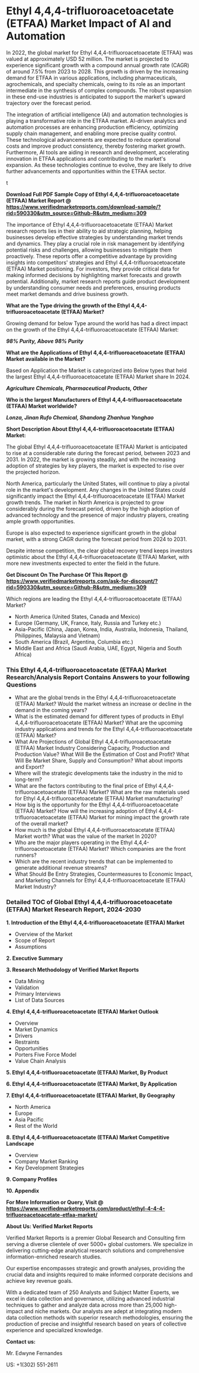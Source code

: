 <meta name="title" content="Global Ethyl 4,4,4-trifluoroacetoacetate (ETFAA) Market Impact of AI and Automation"><meta name="description" content="In 2022, the global market for Ethyl 4,4,4-trifluoroacetoacetate (ETFAA) was valued at approximately USD 52 million. The market is projected to experience significant "><meta name="title" content="Ethyl 4,4,4-trifluoroacetoacetate (ETFAA) Market Size, Share, Scope, Trends, Growth, Opportunities, Analysis, Forecast"><h1>Ethyl 4,4,4-trifluoroacetoacetate (ETFAA) Market Impact of AI and Automation</h1><p>In 2022, the global market for Ethyl 4,4,4-trifluoroacetoacetate (ETFAA) was valued at approximately USD 52 million. The market is projected to experience significant growth with a compound annual growth rate (CAGR) of around 7.5% from 2023 to 2028. This growth is driven by the increasing demand for ETFAA in various applications, including pharmaceuticals, agrochemicals, and specialty chemicals, owing to its role as an important intermediate in the synthesis of complex compounds. The robust expansion in these end-use industries is anticipated to support the market's upward trajectory over the forecast period.</p><p>The integration of artificial intelligence (AI) and automation technologies is playing a transformative role in the ETFAA market. AI-driven analytics and automation processes are enhancing production efficiency, optimizing supply chain management, and enabling more precise quality control. These technological advancements are expected to reduce operational costs and improve product consistency, thereby fostering market growth. Furthermore, AI tools are aiding in research and development, accelerating innovation in ETFAA applications and contributing to the market's expansion. As these technologies continue to evolve, they are likely to drive further advancements and opportunities within the ETFAA sector.</p>t</p><p id="" class=""><strong>Download Full PDF Sample Copy of Ethyl 4,4,4-trifluoroacetoacetate (ETFAA) Market Report @ <a href="https://www.verifiedmarketreports.com/download-sample/?rid=590330&utm_source=Github-R&utm_medium=309" target="_blank">https://www.verifiedmarketreports.com/download-sample/?rid=590330&utm_source=Github-R&utm_medium=309</a></strong></p><p>The importance of&nbsp;Ethyl 4,4,4-trifluoroacetoacetate (ETFAA) Market research reports lies in their ability to aid strategic planning, helping businesses develop effective strategies by understanding market trends and dynamics. They play a crucial role in risk management by identifying potential risks and challenges, allowing businesses to mitigate them proactively. These reports offer a competitive advantage by providing insights into competitors' strategies and Ethyl 4,4,4-trifluoroacetoacetate (ETFAA) Market positioning. For investors, they provide critical data for making informed decisions by highlighting market forecasts and growth potential. Additionally, market research reports guide product development by understanding consumer needs and preferences, ensuring products meet market demands and drive business growth.</p><p><strong>What are the&nbsp;Type driving the growth of the Ethyl 4,4,4-trifluoroacetoacetate (ETFAA) Market?</strong></p><p id="" class="">Growing demand for below Type around the world has had a direct impact on the growth of the Ethyl 4,4,4-trifluoroacetoacetate (ETFAA) Market:</p><em><strong>98% Purity, Above 98% Purity</strong></em></p><strong>What are the&nbsp;Applications&nbsp;of Ethyl 4,4,4-trifluoroacetoacetate (ETFAA) Market available in the Market?</strong></p><p id="" class="">Based on Application the Market is categorized into Below types that held the largest Ethyl 4,4,4-trifluoroacetoacetate (ETFAA) Market share In 2024.</p><em><strong>Agriculture Chemicals, Pharmaceutical Products, Other</strong></em></p><strong>Who is the largest Manufacturers of Ethyl 4,4,4-trifluoroacetoacetate (ETFAA) Market worldwide?</strong></p><p><em><strong>Lonza, Jinan Rufo Chemical, Shandong Zhanhua Yonghao</strong></em></p><p id="" class=""><strong>Short Description About Ethyl 4,4,4-trifluoroacetoacetate (ETFAA) Market:</strong></p><p>The global Ethyl 4,4,4-trifluoroacetoacetate (ETFAA) Market is anticipated to rise at a considerable rate during the forecast period, between 2023 and 2031. In 2022, the market is growing steadily, and with the increasing adoption of strategies by key players, the market is expected to rise over the projected horizon.</p><p>North America, particularly the United States, will continue to play a pivotal role in the market's development. Any changes in the United States could significantly impact the Ethyl 4,4,4-trifluoroacetoacetate (ETFAA) Market growth trends. The market in North America is projected to grow considerably during the forecast period, driven by the high adoption of advanced technology and the presence of major industry players, creating ample growth opportunities.</p><p>Europe is also expected to experience significant growth in the global market, with a strong CAGR during the forecast period from 2024 to 2031.</p><p>Despite intense competition, the clear global recovery trend keeps investors optimistic about the Ethyl 4,4,4-trifluoroacetoacetate (ETFAA) Market, with more new investments expected to enter the field in the future.</p><p id="" class=""><strong>Get Discount On The Purchase Of This Report @ <a href="https://www.verifiedmarketreports.com/ask-for-discount/?rid=590330&utm_source=Github-R&utm_medium=309" target="_blank">https://www.verifiedmarketreports.com/ask-for-discount/?rid=590330&utm_source=Github-R&utm_medium=309</a></strong></p>Which regions are leading the Ethyl 4,4,4-trifluoroacetoacetate (ETFAA) Market?</p><ul><li>North America (United States, Canada and Mexico)</li><li>Europe (Germany, UK, France, Italy, Russia and Turkey etc.)</li><li>Asia-Pacific (China, Japan, Korea, India, Australia, Indonesia, Thailand, Philippines, Malaysia and Vietnam)</li><li>South America (Brazil, Argentina, Columbia etc.)</li><li>Middle East and Africa (Saudi Arabia, UAE, Egypt, Nigeria and South Africa)</li></ul><h3 id="" class="">This Ethyl 4,4,4-trifluoroacetoacetate (ETFAA) Market Research/Analysis Report Contains Answers to your following Questions</h3><ul><li>What are the global trends in the Ethyl 4,4,4-trifluoroacetoacetate (ETFAA) Market? Would the market witness an increase or decline in the demand in the coming years?</li><li>What is the estimated demand for different types of products in Ethyl 4,4,4-trifluoroacetoacetate (ETFAA) Market? What are the upcoming industry applications and trends for the Ethyl 4,4,4-trifluoroacetoacetate (ETFAA) Market?</li><li>What Are Projections of Global Ethyl 4,4,4-trifluoroacetoacetate (ETFAA) Market Industry Considering Capacity, Production and Production Value? What Will Be the Estimation of Cost and Profit? What Will Be Market Share, Supply and Consumption? What about imports and Export?</li><li>Where will the strategic developments take the industry in the mid to long-term?</li><li>What are the factors contributing to the final price of Ethyl 4,4,4-trifluoroacetoacetate (ETFAA) Market? What are the raw materials used for Ethyl 4,4,4-trifluoroacetoacetate (ETFAA) Market manufacturing?</li><li>How big is the opportunity for the Ethyl 4,4,4-trifluoroacetoacetate (ETFAA) Market? How will the increasing adoption of Ethyl 4,4,4-trifluoroacetoacetate (ETFAA) Market for mining impact the growth rate of the overall market?</li><li>How much is the global Ethyl 4,4,4-trifluoroacetoacetate (ETFAA) Market worth? What was the value of the market In 2020?</li><li>Who are the major players operating in the Ethyl 4,4,4-trifluoroacetoacetate (ETFAA) Market? Which companies are the front runners?</li><li>Which are the recent industry trends that can be implemented to generate additional revenue streams?</li><li>What Should Be Entry Strategies, Countermeasures to Economic Impact, and Marketing Channels for Ethyl 4,4,4-trifluoroacetoacetate (ETFAA) Market Industry?</li></ul><h3 id="" class="">Detailed TOC of Global Ethyl 4,4,4-trifluoroacetoacetate (ETFAA) Market Research Report, 2024-2030</h3><p id="" class=""><strong>1. Introduction of the Ethyl 4,4,4-trifluoroacetoacetate (ETFAA) Market</strong></p><ul><li>Overview of the Market</li><li>Scope of Report</li><li>Assumptions</li></ul><p id="" class=""><strong>2. Executive Summary</strong></p><p id="" class=""><strong>3. Research Methodology of Verified Market Reports</strong></p><ul><li>Data Mining</li><li>Validation</li><li>Primary Interviews</li><li>List of Data Sources</li></ul><p id="" class=""><strong>4. Ethyl 4,4,4-trifluoroacetoacetate (ETFAA) Market Outlook</strong></p><ul><li>Overview</li><li>Market Dynamics</li><li>Drivers</li><li>Restraints</li><li>Opportunities</li><li>Porters Five Force Model</li><li>Value Chain Analysis</li></ul><p id="" class=""><strong>5. Ethyl 4,4,4-trifluoroacetoacetate (ETFAA) Market, By Product</strong></p><p id="" class=""><strong>6. Ethyl 4,4,4-trifluoroacetoacetate (ETFAA) Market, By Application</strong></p><p id="" class=""><strong>7. Ethyl 4,4,4-trifluoroacetoacetate (ETFAA) Market, By Geography</strong></p><ul><li>North America</li><li>Europe</li><li>Asia Pacific</li><li>Rest of the World</li></ul><p id="" class=""><strong>8. Ethyl 4,4,4-trifluoroacetoacetate (ETFAA) Market Competitive Landscape</strong></p><ul><li>Overview</li><li>Company Market Ranking</li><li>Key Development Strategies</li></ul><p id="" class=""><strong>9. Company Profiles</strong></p><p id="" class=""><strong>10. Appendix</strong></p><p id="" class=""><strong>For More Information or Query, Visit @ <a href="https://www.verifiedmarketreports.com/product/ethyl-4-4-4-trifluoroacetoacetate-etfaa-market/" target="_blank">https://www.verifiedmarketreports.com/product/ethyl-4-4-4-trifluoroacetoacetate-etfaa-market/</a></strong></p><p id="" class=""><strong>About Us: Verified Market Reports</strong></p><p id="" class="">Verified Market Reports is a premier Global Research and Consulting firm serving a diverse clientele of over 5000+ global customers. We specialize in delivering cutting-edge analytical research solutions and comprehensive information-enriched research studies.</p><p id="" class="">Our expertise encompasses strategic and growth analyses, providing the crucial data and insights required to make informed corporate decisions and achieve key revenue goals.</p><p id="" class="">With a dedicated team of 250 Analysts and Subject Matter Experts, we excel in data collection and governance, utilizing advanced industrial techniques to gather and analyze data across more than 25,000 high-impact and niche markets. Our analysts are adept at integrating modern data collection methods with superior research methodologies, ensuring the production of precise and insightful research based on years of collective experience and specialized knowledge.</p><p id="" class=""><strong>Contact us:</strong></p><p id="" class="">Mr. Edwyne Fernandes</p><p id="" class="">US: +1(302) 551-2611</p>